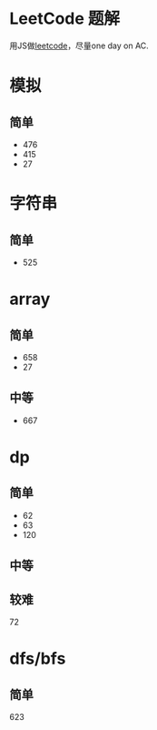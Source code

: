 # LeetCode 题解

用JS做[leetcode](https://leetcode.com)，尽量one day on AC.

# 模拟 
## 简单
* 476
* 415
* 27


# 字符串
## 简单
* 525 


# array
## 简单

* 658
* 27

## 中等

* 667

# dp
## 简单

* 62
* 63
* 120

## 中等

## 较难
72

# dfs/bfs

## 简单
623
